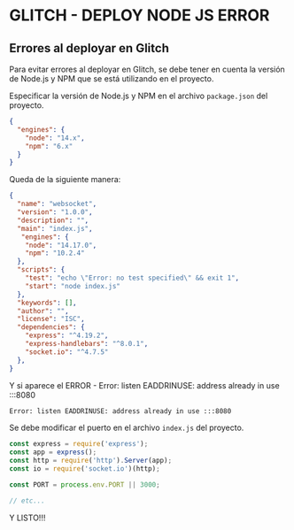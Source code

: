 # GLITCH - DEPLOY NODE JS ERROR

## Errores al deployar en Glitch
Para evitar errores al deployar en Glitch, se debe tener en cuenta la versión de Node.js y NPM que se está utilizando en el proyecto.

Especificar la versión de Node.js y NPM en el archivo `package.json` del proyecto.

```json
{
  "engines": {
    "node": "14.x",
    "npm": "6.x"
  }
}
```
Queda de la siguiente manera:
```json
{
  "name": "websocket",
  "version": "1.0.0",
  "description": "",
  "main": "index.js",
   "engines": {
    "node": "14.17.0",
    "npm": "10.2.4"
  },
  "scripts": {
    "test": "echo \"Error: no test specified\" && exit 1",
    "start": "node index.js"
  },
  "keywords": [],
  "author": "",
  "license": "ISC",
  "dependencies": {
    "express": "^4.19.2",
    "express-handlebars": "^8.0.1",
    "socket.io": "^4.7.5"
  },
}
```

Y si aparece el ERROR - Error: listen EADDRINUSE: address already in use :::8080

```bash
Error: listen EADDRINUSE: address already in use :::8080
```


Se debe modificar el puerto en el archivo `index.js` del proyecto.

```javascript
const express = require('express');
const app = express();
const http = require('http').Server(app);
const io = require('socket.io')(http);

const PORT = process.env.PORT || 3000;

// etc...
```



Y LISTO!!!

